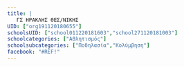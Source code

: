 ```yaml
---
title: |
   ΓΣ ΗΡΑΚΛΗΣ ΘΕΣ/ΝΙΚΗΣ
UID: ["org191120180655"]
schoolsUID: ["school011220181603","school271120181003"]
schoolcategories: ["Αθλητισμός"]
schoolsubcategories: ["Ποδηλασία","Κολύμβηση"]
facebook: "#REF!"
---
```


